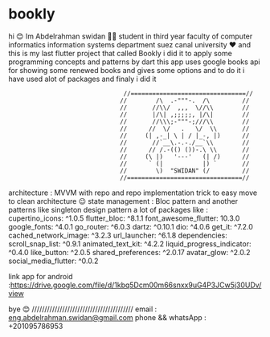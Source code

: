 # bookly

hi 😊
 Im Abdelrahman swidan 🧑‍💻
 student in third year faculty of computer informatics information systems department suez canal university  ❤️
 and this is my last flutter project that called Bookly 
 i did it to apply some programming concepts and patterns by dart 
 this app uses google books api for showing some renewed books and gives some options
 and to do it i have used alot of packages and finaly i did it
 
                                    //================================//
                                   //        /\  .-"""-.  /\         //
                                   //       //\\/  ,,,  \//\\        //
                                   //       |/\| ,;;;;;, |/\|        //
                                   //       //\\\;-"""-;///\\        //
                                   //      //  \/   .   \/  \\       //
                                   //     (| ,-_| \ | / |_-, |)      //
                                   //       //`__\.-.-./__`\\        //
                                   //      // /.-(() ())-.\ \\       //
                                   //     (\ |)   '---'   (| /)      //
                                   //      ` (|           |) `       //
                                   //        \)  "SWIDAN" (/         //
                                   //================================//
 
 architecture : MVVM with repo and repo implementation trick to easy move to clean architecture 😉
 state management : Bloc pattern <Cubit>
 and another patterns like singleton design pattern 
 a lot of packages like :
 cupertino_icons: ^1.0.5
  flutter_bloc: ^8.1.1
  font_awesome_flutter: 10.3.0
  google_fonts: ^4.0.1
  go_router: ^6.0.3
  dartz: ^0.10.1
  dio: ^4.0.6
  get_it: ^7.2.0
  cached_network_image: ^3.2.3
  url_launcher: ^6.1.8
  dependencies:
  scroll_snap_list: ^0.9.1
  animated_text_kit: ^4.2.2
  liquid_progress_indicator: ^0.4.0
  like_button: ^2.0.5
  shared_preferences: ^2.0.17
  avatar_glow: ^2.0.2
  social_media_flutter: ^0.0.2

link app for android :https://drive.google.com/file/d/1kbq5Dcm00m66snxx9uG4P3JCw5j30UDv/view

bye 😊 ////////////////////////////////////////
email : eng.abdelrahman.swidan@gmail.com phone && whatsApp : +201095786953
